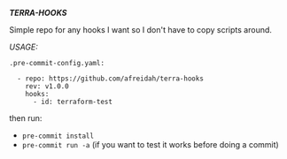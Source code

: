 ***TERRA-HOOKS***

Simple repo for any hooks I want so I don't have to copy scripts around.

*USAGE:*

`.pre-commit-config.yaml:`

```repos:
  - repo: https://github.com/afreidah/terra-hooks
    rev: v1.0.0
    hooks:
      - id: terraform-test
```

then run:
  - `pre-commit install`
  - `pre-commit run -a` (if you want to test it works before doing a commit)
